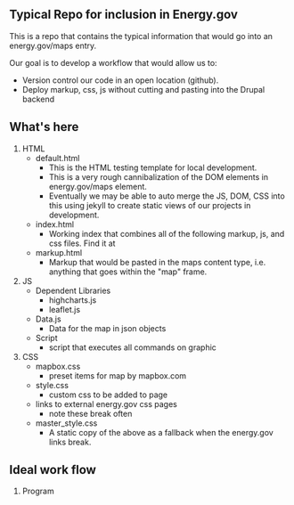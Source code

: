 ## Typical Repo for inclusion in Energy.gov

This is a repo that contains the typical information that would go into an energy.gov/maps entry. 

Our goal is to develop a workflow that would allow us to: 

* Version control our code in an open location (github).
* Deploy markup, css, js without cutting and pasting into the Drupal backend

## What's here

1.	HTML
	* default.html
		- This is the HTML testing template for local development.
		- This is a very rough cannibalization of the DOM elements in energy.gov/maps element.
		- Eventually we may be able to auto merge the JS, DOM, CSS into this using jekyll to create static views of our projects in development.
	* index.html
		- Working index that combines all of the following markup, js, and css files. Find it at [](energyapps.github.com/budget_production)
	* markup.html
		- Markup that would be pasted in the maps content type, i.e. anything that goes within the "map" frame.
2. JS
	* Dependent Libraries
		- highcharts.js
		- leaflet.js
	* Data.js
		- Data for the map in json objects
	* Script
		- script that executes all commands on graphic
3. CSS
	* mapbox.css 
		- preset items for map by mapbox.com
	* style.css
		- custom css to be added to page
	* links to external energy.gov css pages 
		- note these break often
	* master_style.css
		- A static copy of the above as a fallback when the energy.gov links break.

## Ideal work flow

1. Program 